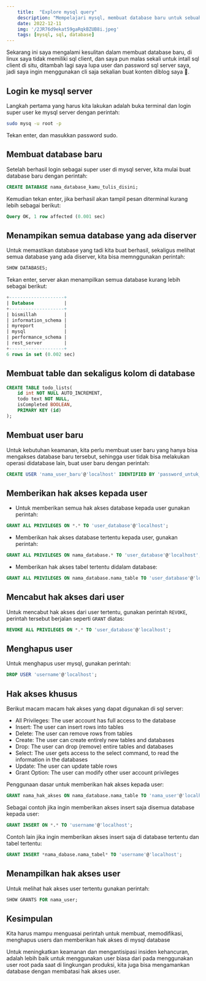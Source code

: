 ```yaml
---
    title:  "Explore mysql query"
    description: "Mempelajari mysql, membuat database baru untuk sebuah aplikasi"
    date: 2022-12-11
    img: '/2JR76d9ekat59gaRqkBZUB8i.jpeg'
    tags: [mysql, sql, database]
---
```


Sekarang ini saya mengalami kesulitan dalam membuat database baru, di linux saya tidak memiliki sql client, dan saya pun malas sekali untuk intall sql client di situ, ditambah lagi saya lupa user dan password sql server saya, jadi saya ingin menggunakan cli saja sekalian buat konten diblog saya 🙌.

## Login ke mysql server
Langkah pertama yang harus kita lakukan adalah buka terminal dan login super user ke mysql server dengan perintah:
```bash
sudo mysq -u root -p
```
Tekan enter, dan masukkan password sudo.

## Membuat database baru
Setelah berhasil login sebagai super user di mysql server, kita mulai buat database baru dengan perintah:
```sql
CREATE DATABASE nama_database_kamu_tulis_disini;
```
Kemudian tekan enter, jika berhasil akan tampil pesan diterminal kurang lebih sebagai berikut:
```sql
Query OK, 1 row affected (0.001 sec)
```
## Menampikan semua database yang ada diserver
Untuk memastikan database yang tadi kita buat berhasil, sekaligus melihat semua database yang ada diserver, kita bisa memnggunakan perintah:
```sql
SHOW DATABASES;
```
Tekan enter, server akan menampilkan semua database kurang lebih sebagai berikut:
```sql
+--------------------+
| Database           |
+--------------------+
| bismillah          |
| information_schema |
| myreport           |
| mysql              |
| performance_schema |
| rest_server        |
+--------------------+
6 rows in set (0.002 sec)
```
## Membuat table dan sekaligus kolom di database
```sql
CREATE TABLE todo_lists(
    id int NOT NULL AUTO_INCREMENT,  
    todo text NOT NULL,  
    isCompleted BOOLEAN,  
    PRIMARY KEY (id)
);
```

## Membuat user baru
Untuk kebutuhan keamanan, kita perlu membuat user baru yang hanya bisa mengakses database baru tersebut, sehingga user tidak bisa melakukan operasi didatabase lain, buat user baru dengan perintah:
```sql
CREATE USER 'nama_user_baru'@'localhost' IDENTIFIED BY 'password_untuk_user_baru';
```
## Memberikan hak akses kepada user

- Untuk memberikan semua hak akses database kepada user gunakan perintah:
```sql
GRANT ALL PRIVILEGES ON *.* TO 'user_database'@'localhost';
```
- Memberikan hak akses database tertentu kepada user, gunakan perintah:
```sql
GRANT ALL PRIVILEGES ON nama_database.* TO 'user_database'@'localhost';
```
- Memberikan hak akses tabel tertentu didalam database:
```sql
GRANT ALL PRIVILEGES ON nama_database.nama_table TO 'user_database'@'localhost';
```
## Mencabut hak akses dari user
Untuk mencabut hak akses dari user tertentu, gunakan perintah `REVOKE`, perintah tersebut berjalan seperti `GRANT` diatas:
```sql
REVOKE ALL PRIVILEGES ON *.* TO 'user_database'@'localhost';
```
## Menghapus user
Untuk menghapus user mysql, gunakan perintah:
```sql
DROP USER 'username'@'localhost';
```
## Hak akses khusus
Berikut macam macam hak akses yang dapat digunakan di sql server:

 - All Privileges: The user account has full access to the database
 - Insert: The user can insert rows into tables
 - Delete: The user can remove rows from tables
 - Create: The user can create entirely new tables and databases
 - Drop: The user can drop (remove) entire tables and databases
 - Select: The user gets access to the select command, to read the information in the databases
 - Update: The user can update table rows
 - Grant Option: The user can modify other user account privileges

Penggunaan dasar untuk memberikan hak akses kepada user:
```	sql
GRANT nama_hak_akses ON nama_database.nama_table TO 'nama_user'@'localhost';
```
Sebagai contoh jika ingin memberikan akses insert saja disemua database kepada user:
```sql
GRANT INSERT ON *.* TO 'username'@'localhost';
```
Contoh lain jika ingin memberikan akses insert saja di database tertentu dan tabel tertentu:
```sql
GRANT INSERT *nama_dabase.nama_tabel* TO 'username'@'localhost';
```
## Menampilkan hak akses user
Untuk melihat hak akses user tertentu gunakan perintah:
```sql
SHOW GRANTS FOR nama_user;
```
## Kesimpulan
<!-- You should now be able to create, modify, delete users and grant permissions in a MySQL database. -->
Kita harus mampu menguasai perintah untuk membuat, memodifikasi, menghapus users dan memberikan hak akses di mysql database

<!-- To improve security and limit accidental damage it is better to use a regular user instead of a root user in a production environment. You can also secure your database by limiting users only to the privileges required for their jobs. -->
Untuk meningkatkan keamanan dan mengantisipasi insiden kehancuran, adalah lebih baik untuk menggunakan user biasa dari pada menggunakan user root pada saat di lingkungan produksi, kita juga bisa mengamankan database dengan membatasi hak akses user.